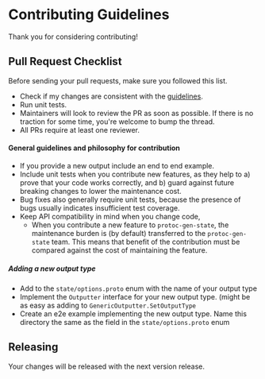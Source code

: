 # Contributing Guidelines
Thank you for considering contributing!

## Pull Request Checklist
Before sending your pull requests, make sure you followed this list.

- Check if my changes are consistent with the [guidelines](https://github.com/tcncloud/protoc-gen-state/blob/master/CONTRIBUTING.md#general-guidelines-and-philosophy-for-contribution).
- Run unit tests.
- Maintainers will look to review the PR as soon as possible. If there is no traction for some time, you're welcome to bump the thread.
- All PRs require at least one reviewer.


#### General guidelines and philosophy for contribution

* If you provide a new output include an end to end example.
* Include unit tests when you contribute new features, as they help to
a) prove that your code works correctly, and b) guard against future breaking
changes to lower the maintenance cost.
* Bug fixes also generally require unit tests, because the presence of bugs
usually indicates insufficient test coverage.
* Keep API compatibility in mind when you change code,
  * When you contribute a new feature to `protoc-gen-state`, the maintenance burden is (by
      default) transferred to the `protoc-gen-state` team. This means that benefit of the
  contribution must be compared against the cost of maintaining the feature.

##### Adding a new output type
* Add to the `state/options.proto` enum  with the name of your output type
* Implement the `Outputter` interface for your new output type. (might be as easy as adding to `GenericOutputter.SetOutputType`
* Create an e2e example implementing the new output type. Name this directory the same as the field in the `state/options.proto` enum

## Releasing
  Your changes will be released with the next version release.

